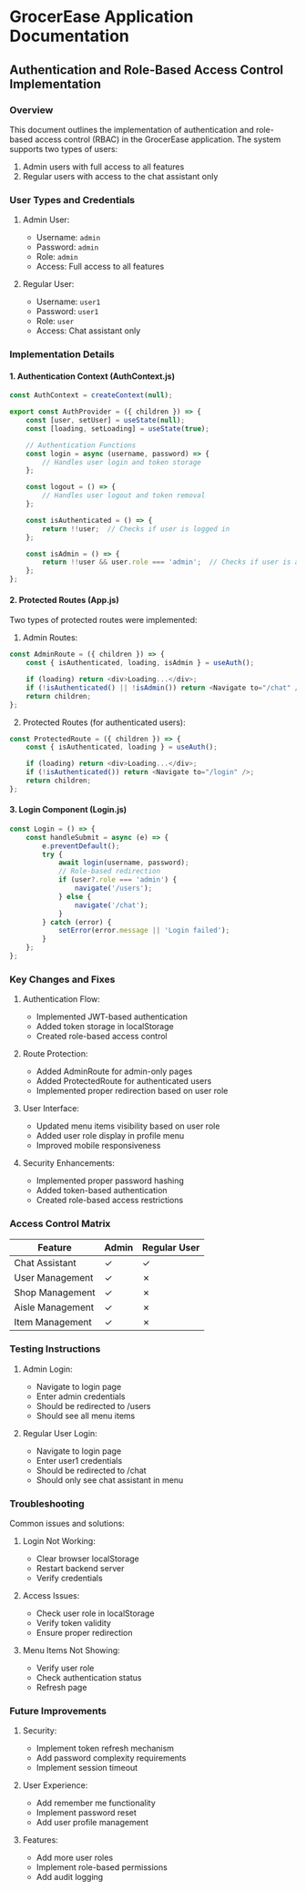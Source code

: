 # GrocerEase Application Documentation
## Authentication and Role-Based Access Control Implementation

### Overview
This document outlines the implementation of authentication and role-based access control (RBAC) in the GrocerEase application. The system supports two types of users:
1. Admin users with full access to all features
2. Regular users with access to the chat assistant only

### User Types and Credentials
1. Admin User:
   - Username: `admin`
   - Password: `admin`
   - Role: `admin`
   - Access: Full access to all features

2. Regular User:
   - Username: `user1`
   - Password: `user1`
   - Role: `user`
   - Access: Chat assistant only

### Implementation Details

#### 1. Authentication Context (AuthContext.js)
```javascript
const AuthContext = createContext(null);

export const AuthProvider = ({ children }) => {
    const [user, setUser] = useState(null);
    const [loading, setLoading] = useState(true);

    // Authentication Functions
    const login = async (username, password) => {
        // Handles user login and token storage
    };

    const logout = () => {
        // Handles user logout and token removal
    };

    const isAuthenticated = () => {
        return !!user;  // Checks if user is logged in
    };

    const isAdmin = () => {
        return !!user && user.role === 'admin';  // Checks if user is admin
    };
};
```

#### 2. Protected Routes (App.js)
Two types of protected routes were implemented:

1. Admin Routes:
```javascript
const AdminRoute = ({ children }) => {
    const { isAuthenticated, loading, isAdmin } = useAuth();

    if (loading) return <div>Loading...</div>;
    if (!isAuthenticated() || !isAdmin()) return <Navigate to="/chat" />;
    return children;
};
```

2. Protected Routes (for authenticated users):
```javascript
const ProtectedRoute = ({ children }) => {
    const { isAuthenticated, loading } = useAuth();

    if (loading) return <div>Loading...</div>;
    if (!isAuthenticated()) return <Navigate to="/login" />;
    return children;
};
```

#### 3. Login Component (Login.js)
```javascript
const Login = () => {
    const handleSubmit = async (e) => {
        e.preventDefault();
        try {
            await login(username, password);
            // Role-based redirection
            if (user?.role === 'admin') {
                navigate('/users');
            } else {
                navigate('/chat');
            }
        } catch (error) {
            setError(error.message || 'Login failed');
        }
    };
};
```

### Key Changes and Fixes

1. Authentication Flow:
   - Implemented JWT-based authentication
   - Added token storage in localStorage
   - Created role-based access control

2. Route Protection:
   - Added AdminRoute for admin-only pages
   - Added ProtectedRoute for authenticated users
   - Implemented proper redirection based on user role

3. User Interface:
   - Updated menu items visibility based on user role
   - Added user role display in profile menu
   - Improved mobile responsiveness

4. Security Enhancements:
   - Implemented proper password hashing
   - Added token-based authentication
   - Created role-based access restrictions

### Access Control Matrix

| Feature | Admin | Regular User |
|---------|-------|--------------|
| Chat Assistant | ✓ | ✓ |
| User Management | ✓ | ✗ |
| Shop Management | ✓ | ✗ |
| Aisle Management | ✓ | ✗ |
| Item Management | ✓ | ✗ |

### Testing Instructions

1. Admin Login:
   - Navigate to login page
   - Enter admin credentials
   - Should be redirected to /users
   - Should see all menu items

2. Regular User Login:
   - Navigate to login page
   - Enter user1 credentials
   - Should be redirected to /chat
   - Should only see chat assistant in menu

### Troubleshooting

Common issues and solutions:

1. Login Not Working:
   - Clear browser localStorage
   - Restart backend server
   - Verify credentials

2. Access Issues:
   - Check user role in localStorage
   - Verify token validity
   - Ensure proper redirection

3. Menu Items Not Showing:
   - Verify user role
   - Check authentication status
   - Refresh page

### Future Improvements

1. Security:
   - Implement token refresh mechanism
   - Add password complexity requirements
   - Implement session timeout

2. User Experience:
   - Add remember me functionality
   - Implement password reset
   - Add user profile management

3. Features:
   - Add more user roles
   - Implement role-based permissions
   - Add audit logging 